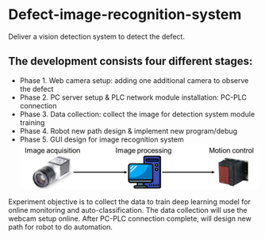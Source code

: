 # Defect-image-recognition-system
Deliver a vision detection system to detect the defect.

## The development consists four different stages:
* Phase 1. Web camera setup: adding one additional camera to observe the defect
* Phase 2. PC server setup & PLC network module installation: PC-PLC connection
* Phase 3. Data collection: collect the image for detection system module training
* Phase 4. Robot new path design & implement new program/debug
* Phase 5. GUI design for image recognition system
![Screenshot of a comment on a GitHub issue showing an image, added in the Markdown.](Procedure.jpg)

Experiment objective is to collect the data to train deep learning model for online monitoring and auto-classification. 
The data collection will use the webcam setup online. After PC-PLC connection complete, will design new path for robot to do automation.


